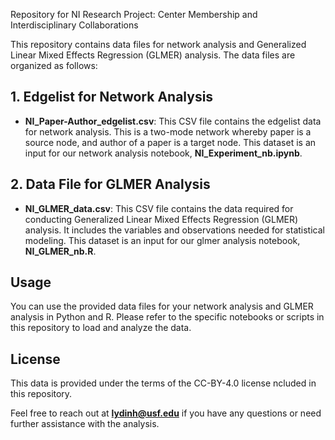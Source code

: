 Repository for NI Research Project: Center Membership and Interdisciplinary Collaborations

This repository contains data files for network analysis and Generalized Linear Mixed Effects Regression (GLMER) analysis. The data files are organized as follows:

## 1. Edgelist for Network Analysis

- **NI_Paper-Author_edgelist.csv**: This CSV file contains the edgelist data for network analysis. This is a two-mode network whereby paper is a source node, and author of a paper is a target node. This dataset is an input for our network analysis notebook, **NI_Experiment_nb.ipynb**.

## 2. Data File for GLMER Analysis

- **NI_GLMER_data.csv**: This CSV file contains the data required for conducting Generalized Linear Mixed Effects Regression (GLMER) analysis. It includes the variables and observations needed for statistical modeling. This dataset is an input for our glmer analysis notebook, **NI_GLMER_nb.R**.

## Usage

You can use the provided data files for your network analysis and GLMER analysis in Python and R. Please refer to the specific notebooks or scripts in this repository to load and analyze the data.

## License

This data is provided under the terms of the CC-BY-4.0 license ncluded in this repository.

Feel free to reach out at **lydinh@usf.edu** if you have any questions or need further assistance with the analysis.

